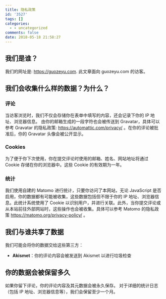 ```yaml
---
title: 隐私政策
id: '3527'
tags: []
categories:
  - - uncategorized
comments: false
date: 2018-05-18 21:58:27
---
```


## 我们是谁？

我们的网址是: https://guozeyu.com. 此文章面向 guozeyu.com 的访客。

## 我们会收集什么样的数据？为什么？

### 评论

当访客浏览时，我们不仅会存储你在表单中填写的内容，还会记录下你的 IP 地址、浏览器信息。 由你的邮箱生成的一段字符也会被传送到 Gravatar，具体可以参考 Gravatar 的隐私政策: https://automattic.com/privacy/ 。在你的评论被批准后，你的 Gravatar 头像会被公开显示。

### Cookies

为了便于你下次使用，你在提交评论时使用的邮箱、姓名、网站地址将通过 Cookie 存储在你的浏览器中。这些 Cookie 的有效期为一年。

### 统计

我们使用自建的 Matomo 进行统计，只要你访问了本网站，无论 JavaScript 是否启用，你的数据都有可能被收集，这些数据包括但不限于你的 IP 地址、浏览器信息。此统计系统使用了 Cookie 以识别用户，并进行关联。此外，当你提交评论或从本站前往外部网站时，这些操作也会被收集。具体可以参考 Matomo 的隐私政策 https://matomo.org/privacy-policy/ 。

## 我们与谁共享了数据

我们可能会将你的数据交给这些第三方：

*   **Akismet**：你的评论内容会被发送到 Akismet 以进行垃圾检查

## 你的数据会被保留多久

如果你留下评论，你的评论内容及其元数据会被永久保存。 对于详细的统计日志（包括 IP 地址、浏览器信息等），我们会保留至少一个月。